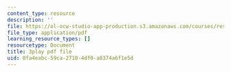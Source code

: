 ```yaml
---
content_type: resource
description: ''
file: https://ol-ocw-studio-app-production.s3.amazonaws.com/courses/res-18-006-calculus-revisited-single-variable-calculus-fall-2010/0fa4eabc59ca27104df0a8374a6f1e5d_Fe9DPXvt2ps.pdf
file_type: application/pdf
learning_resource_types: []
resourcetype: Document
title: 3play pdf file
uid: 0fa4eabc-59ca-2710-4df0-a8374a6f1e5d
---
```

